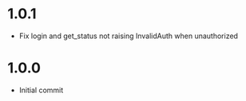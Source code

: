 # 1.0.1

* Fix login and get_status not raising InvalidAuth when unauthorized

# 1.0.0

* Initial commit
